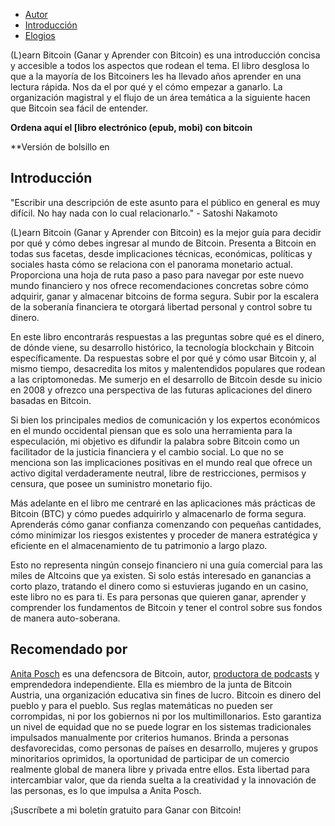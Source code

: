 -   [Autor](https://learnbitcoin.link/#author)  
 -   [Introducción](https://learnbitcoin.link/#intro)  
 -   [Elogios](https://learnbitcoin.link/#recommendation)  

(L)earn Bitcoin (Ganar y Aprender con Bitcoin) es una introducción concisa y accesible a todos los aspectos que rodean el tema. El libro desglosa lo que a la mayoría de los Bitcoiners les ha llevado años aprender en una lectura rápida. Nos da el por qué y el cómo empezar a ganarlo. La organización magistral y el flujo de un área temática a la siguiente hacen que Bitcoin sea fácil de entender.

**Ordena aquí el [libro electrónico (epub, mobi) con bitcoin**  

**Versión de bolsillo en  

## Introducción

"Escribir una descripción de este asunto para el público en general es muy difícil. No hay nada con lo cual relacionarlo." - Satoshi Nakamoto  

(L)earn Bitcoin (Ganar y Aprender con Bitcoin) es la mejor guía para decidir por qué y cómo debes ingresar al mundo de Bitcoin. Presenta a Bitcoin en todas sus facetas, desde implicaciones técnicas, económicas, políticas y sociales hasta cómo se relaciona con el panorama monetario actual. Proporciona una hoja de ruta paso a paso para navegar por este nuevo mundo financiero y nos ofrece recomendaciones concretas sobre cómo adquirir, ganar y almacenar bitcoins de forma segura. Subir por la escalera de la soberanía financiera te otorgará libertad personal y control sobre tu dinero.  

En este libro encontrarás respuestas a las preguntas sobre qué es el dinero, de dónde viene, su desarrollo histórico, la tecnología blockchain y Bitcoin específicamente. Da respuestas sobre el por qué y cómo usar Bitcoin y, al mismo tiempo, desacredita los mitos y malentendidos populares que rodean a las criptomonedas. Me sumerjo en el desarrollo de Bitcoin desde su inicio en 2008 y ofrezco una perspectiva de las futuras aplicaciones del dinero basadas en Bitcoin.

Si bien los principales medios de comunicación y los expertos económicos en el mundo occidental piensan que es solo una herramienta para la especulación, mi objetivo es difundir la palabra sobre Bitcoin como un facilitador de la justicia financiera y el cambio social. Lo que no se menciona son las implicaciones positivas en el mundo real que ofrece un activo digital verdaderamente neutral, libre de restricciones, permisos y censura, que posee un suministro monetario fijo.

Más adelante en el libro me centraré en las aplicaciones más prácticas de Bitcoin (BTC) y cómo puedes adquirirlo y almacenarlo de forma segura. Aprenderás cómo ganar confianza comenzando con pequeñas cantidades, cómo minimizar los riesgos existentes y proceder de manera estratégica y eficiente en el almacenamiento de tu patrimonio a largo plazo.

Esto no representa ningún consejo financiero ni una guía comercial para las miles de Altcoins que ya existen. Si solo estás interesado en ganancias a corto plazo, tratando el dinero como si estuvieras jugando en un casino, este libro no es para ti. Es para personas que quieren ganar, aprender y comprender los fundamentos de Bitcoin y tener el control sobre sus fondos de manera auto-soberana.

## Recomendado por

[Anita Posch](https://anitaposch.com/) es una defencsora de Bitcoin, autor, [productora de podcasts](https://bitcoinundco.com/en/) y emprendedora independiente. Ella es miembro de la junta de Bitcoin Austria, una organización educativa sin fines de lucro. 
Bitcoin es dinero del pueblo y para el pueblo. Sus reglas matemáticas no pueden ser corrompidas, ni por los gobiernos ni por los multimillonarios. Esto garantiza un nivel de equidad que no se puede lograr en los sistemas tradicionales impulsados manualmente por criterios humanos. Brinda a personas desfavorecidas, como personas de países en desarrollo, mujeres y grupos minoritarios oprimidos, la oportunidad de participar de un comercio realmente global de manera libre y privada entre ellos. Esta libertad para intercambiar valor, que da rienda suelta a la creatividad y la innovación de las personas, es lo que impulsa a Anita Posch.

¡Suscríbete a mi boletín gratuito para Ganar con Bitcoin!